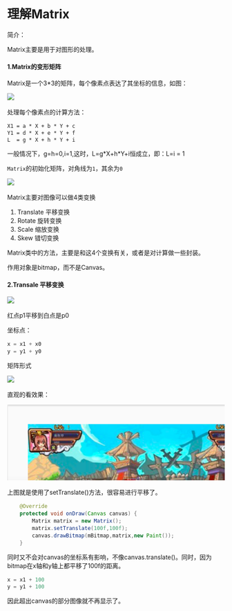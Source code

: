 # 理解Matrix

简介：

Matrix主要是用于对图形的处理。

#### 1.Matrix的变形矩阵

Matrix是一个3\*3的矩阵，每个像素点表达了其坐标的信息，如图：

![](http://upload-images.jianshu.io/upload_images/2086682-0f975e56a75eca12.png?imageMogr2/auto-orient/strip%7CimageView2/2/w/1240)

处理每个像素点的计算方法：

```
X1 = a * X + b * Y + c
Y1 = d * X + e * Y + f
L  = g * X + h * Y + i
```

一般情况下，g=h=0,i=1,这时，L=g\*X+h\*Y+i恒成立，即：L=i = 1

`Matrix`的初始化矩阵，对角线为`1`，其余为`0`

![](http://upload-images.jianshu.io/upload_images/2086682-6d5f5f98a263109f.png?imageMogr2/auto-orient/strip%7CimageView2/2/w/1240)

Matrix主要对图像可以做4类变换

1. Translate 平移变换
2. Rotate 旋转变换
3. Scale 缩放变换
4. Skew 错切变换

Matrix类中的方法，主要是和这4个变换有关，或者是对计算做一些封装。

作用对象是bitmap，而不是Canvas。

#### 2.Transale 平移变换

![](http://upload-images.jianshu.io/upload_images/2086682-acd2ddc24113e9cf.png?imageMogr2/auto-orient/strip%7CimageView2/2/w/1240)

红点p1平移到白点是p0

坐标点：

```java
x = x1 + x0
y = y1 + y0
```

矩阵形式

![](http://upload-images.jianshu.io/upload_images/2086682-fa85e51e4a228beb.png?imageMogr2/auto-orient/strip%7CimageView2/2/w/1240)

直观的看效果：

![](/assets/QQ20170809-12.png)

上图就是使用了setTranslate\(\)方法，很容易进行平移了。

```java
    @Override
    protected void onDraw(Canvas canvas) {
        Matrix matrix = new Matrix();
        matrix.setTranslate(100f,100f);
        canvas.drawBitmap(mBitmap,matrix,new Paint());
    }
```

同时又不会对canvas的坐标系有影响，不像canvas.translate\(\)。同时，因为bitmap在x轴和y轴上都平移了100f的距离。

```java
x = x1 + 100
y = y1 + 100
```

因此超出canvas的部分图像就不再显示了。

